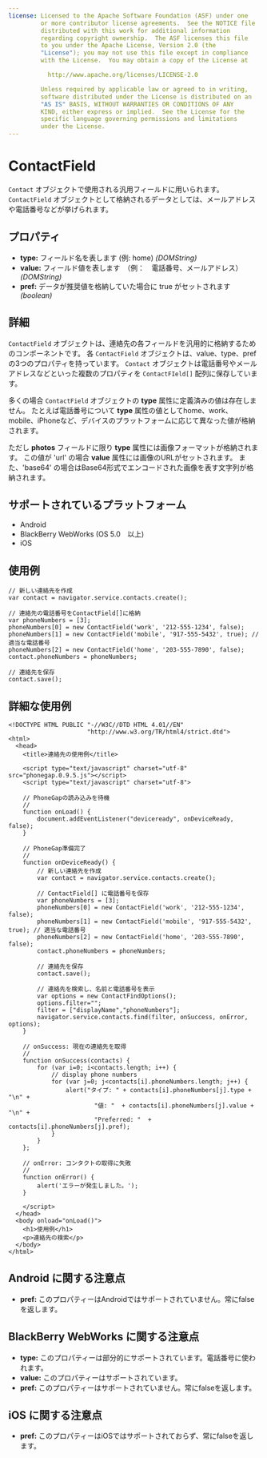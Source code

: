 ```yaml
---
license: Licensed to the Apache Software Foundation (ASF) under one
         or more contributor license agreements.  See the NOTICE file
         distributed with this work for additional information
         regarding copyright ownership.  The ASF licenses this file
         to you under the Apache License, Version 2.0 (the
         "License"); you may not use this file except in compliance
         with the License.  You may obtain a copy of the License at

           http://www.apache.org/licenses/LICENSE-2.0

         Unless required by applicable law or agreed to in writing,
         software distributed under the License is distributed on an
         "AS IS" BASIS, WITHOUT WARRANTIES OR CONDITIONS OF ANY
         KIND, either express or implied.  See the License for the
         specific language governing permissions and limitations
         under the License.
---
```


ContactField
============

 `Contact` オブジェクトで使用される汎用フィールドに用いられます。
 `ContactField` オブジェクトとして格納されるデータとしては、メールアドレスや電話番号などが挙げられます。

プロパティ
----------

- __type:__ フィールド名を表します (例: home) _(DOMString)_
- __value:__ フィールド値を表します　（例：　電話番号、メールアドレス） _(DOMString)_
- __pref:__ データが推奨値を格納していた場合に true がセットされます _(boolean)_

詳細
-------

 `ContactField` オブジェクトは、連絡先の各フィールドを汎用的に格納するためのコンポーネントです。
 各 `ContactField` オブジェクトは、value、type、pref の3つのプロパティを持っています。
 `Contact` オブジェクトは電話番号やメールアドレスなどといった複数のプロパティを `ContactFIeld[]` 配列に保存しています。

多くの場合 `ContactField` オブジェクトの __type__ 属性に定義済みの値は存在しません。
たとえば電話番号について __type__ 属性の値としてhome、work、mobile、iPhoneなど、デバイスのプラットフォームに応じて異なった値が格納されます。

ただし __photos__ フィールドに限り __type__ 属性には画像フォーマットが格納されます。
この値が 'url' の場合 __value__ 属性には画像のURLがセットされます。
また、'base64' の場合はBase64形式でエンコードされた画像を表す文字列が格納されます。

サポートされているプラットフォーム
-------------------

- Android
- BlackBerry WebWorks (OS 5.0　以上)
- iOS

使用例
-------------

	// 新しい連絡先を作成
	var contact = navigator.service.contacts.create();
	
	// 連絡先の電話番号をContactField[]に格納
	var phoneNumbers = [3];
	phoneNumbers[0] = new ContactField('work', '212-555-1234', false);
	phoneNumbers[1] = new ContactField('mobile', '917-555-5432', true); // 適当な電話番号
	phoneNumbers[2] = new ContactField('home', '203-555-7890', false);
	contact.phoneNumbers = phoneNumbers;
	
	// 連絡先を保存
	contact.save();

詳細な使用例
------------

    <!DOCTYPE HTML PUBLIC "-//W3C//DTD HTML 4.01//EN"
                          "http://www.w3.org/TR/html4/strict.dtd">
    <html>
      <head>
        <title>連絡先の使用例</title>

        <script type="text/javascript" charset="utf-8" src="phonegap.0.9.5.js"></script>
        <script type="text/javascript" charset="utf-8">

        // PhoneGapの読み込みを待機
        //
        function onLoad() {
            document.addEventListener("deviceready", onDeviceReady, false);
        }

        // PhoneGap準備完了
        //
        function onDeviceReady() {
			// 新しい連絡先を作成
			var contact = navigator.service.contacts.create();

			// ContactField[] に電話番号を保存
			var phoneNumbers = [3];
			phoneNumbers[0] = new ContactField('work', '212-555-1234', false);
			phoneNumbers[1] = new ContactField('mobile', '917-555-5432', true); // 適当な電話番号
			phoneNumbers[2] = new ContactField('home', '203-555-7890', false);
			contact.phoneNumbers = phoneNumbers;

			// 連絡先を保存
			contact.save();

			// 連絡先を検索し、名前と電話番号を表示
			var options = new ContactFindOptions();
			options.filter="";
			filter = ["displayName","phoneNumbers"];
			navigator.service.contacts.find(filter, onSuccess, onError, options);
        }
    
        // onSuccess: 現在の連絡先を取得
        //
		function onSuccess(contacts) {
			for (var i=0; i<contacts.length; i++) {
				// display phone numbers
				for (var j=0; j<contacts[i].phoneNumbers.length; j++) {
					alert("タイプ: " + contacts[i].phoneNumbers[j].type + "\n" + 
							"値: "  + contacts[i].phoneNumbers[j].value + "\n" + 
							"Preferred: "  + contacts[i].phoneNumbers[j].pref);
				}
			}
		};
    
        // onError: コンタクトの取得に失敗
        //
        function onError() {
            alert('エラーが発生しました。');
        }

        </script>
      </head>
      <body onload="onLoad()">
        <h1>使用例</h1>
        <p>連絡先の検索</p>
      </body>
    </html>

Android に関する注意点
--------------

- __pref:__ このプロパティーはAndroidではサポートされていません。常にfalseを返します。

BlackBerry WebWorks に関する注意点
--------------------------------------------

- __type:__ このプロパティーは部分的にサポートされています。電話番号に使われます。
- __value:__ このプロパティーはサポートされています。
- __pref:__ このプロパティーはサポートされていません。常にfalseを返します。

iOS に関する注意点
-----------
- __pref:__ このプロパティーはiOSではサポートされておらず、常にfalseを返します。
